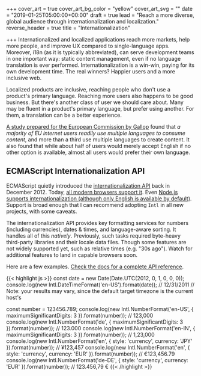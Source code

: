 +++
cover_art = true
cover_art_bg_color = "yellow"
cover_art_svg = ""
date = "2019-01-25T05:00:00+00:00"
draft = true
lead = "Reach a more diverse, global audience through internationalization and localization."
reverse_header = true
title = "Internationalization"

+++
Internationalized and localized applications reach more markets, help more people, and improve UX compared to single-language apps.  Moreover, i18n (as it is typically abbreviated), can serve development teams in one important way:  static content management, even if no language translation is ever performed.  Internationalization is a win-win, paying for its own development time.  The real winners?  Happier users and a more inclusive web.

Localized products are inclusive, reaching people who don't use a product's primary language.  Reaching more users also happens to be good business.  But there's another class of user we should care about.  Many may be fluent in a product's primary language, but prefer using another.  For them, a translation can be a better experience.

[A study prepared for the European Commission by Gallop](http://ec.europa.eu/commfrontoffice/publicopinion/flash/fl_313_en.pdf "User Language Preferences Online") found that _a majority of EU internet users readily use multiple languages to consume content_, and more than a third use multiple languages to create content.  It also found that while about half of users would merely accept English if no other option is available, almost all users would prefer their own language.

## ECMAScript Internationalization API

ECMAScript quietly introduced the [internationalization API](https://developer.mozilla.org/en-US/docs/Web/JavaScript/Reference/Global_Objects/Intl "Intl API") back in December 2012.  Today, [all modern browsers support it](https://caniuse.com/#feat=internationalization "Intl API browser support").  Even [Node.js supports internationalization (although only English is available by default)](https://nodejs.org/docs/latest-v11.x/api/intl.html "Node.js Internationalization").  Support is broad enough that I can recommend adopting `Intl` in all new projects, with some caveats.

The internationalization API provides key formatting services for numbers (including currencies), dates & times, and language-aware sorting.  It handles all of this _natively_.  Previously, such tasks required byte-heavy third-party libraries and their locale data files.  Though some features are not widely supported yet, such as relative times (e.g. "30s ago").  Watch for additional features to land in capable browsers soon.

Here are a few examples.  [Check the docs for a complete API reference](https://developer.mozilla.org/en-US/docs/Web/JavaScript/Reference/Global_Objects/Intl "Intl API docs").

{{< highlight js >}}
const date = new Date(Date.UTC(2012, 0, 1, 0, 0, 0));
console.log(new Intl.DateTimeFormat('en-US').format(date));
// 12/31/2011
// Note:  your results may vary, since the default target timezone is the current host's

const number = 123456.789;
console.log(new Intl.NumberFormat('en-US', { maximumSignificantDigits: 3 }).format(number));
// 123,000
console.log(new Intl.NumberFormat('de', { maximumSignificantDigits: 3 }).format(number));
// 123.000
console.log(new Intl.NumberFormat('en-IN', { maximumSignificantDigits: 3 }).format(number));
// 1,23,000
console.log(new Intl.NumberFormat('en', { style: 'currency', currency: 'JPY' }).format(number));
// ¥123,457
console.log(new Intl.NumberFormat('en', { style: 'currency', currency: 'EUR' }).format(number));
// €123,456.79
console.log(new Intl.NumberFormat('de-DE', { style: 'currency', currency: 'EUR' }).format(number));
// 123.456,79 €
{{< /highlight >}}
